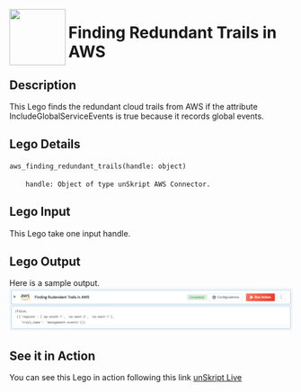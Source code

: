 [<img align="left" src="https://unskript.com/assets/favicon.png" width="100" height="100" style="padding-right: 5px">](https://unskript.com/assets/favicon.png) 
<h1>Finding Redundant Trails in AWS </h1>

## Description
This Lego finds the redundant cloud trails from AWS if the attribute IncludeGlobalServiceEvents is true because it records global events.


## Lego Details

    aws_finding_redundant_trails(handle: object)

        handle: Object of type unSkript AWS Connector.

## Lego Input
This Lego take one input handle.

## Lego Output
Here is a sample output.
<img src="./1.png">


## See it in Action

You can see this Lego in action following this link [unSkript Live](https://us.app.unskript.io)
